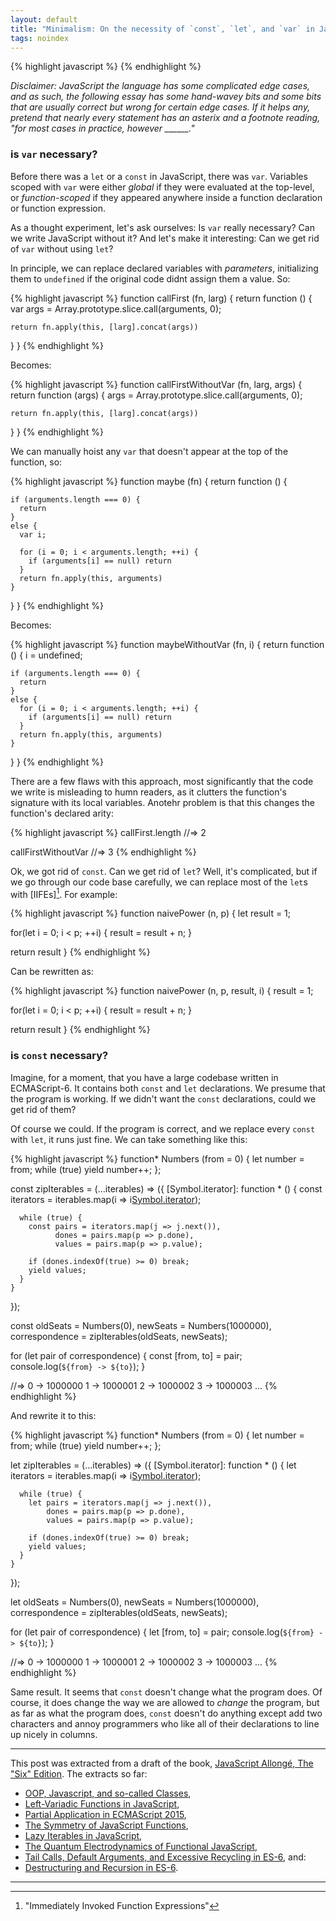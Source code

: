 ```yaml
---
layout: default
title: "Minimalism: On the necessity of `const`, `let`, and `var` in JavaScript"
tags: noindex
---
```


{% highlight javascript %}
{% endhighlight %}

*Disclaimer: JavaScript the language has some complicated edge cases, and as such, the following essay has some hand-wavey bits and some bits that are usually correct but wrong for certain edge cases. If it helps any, pretend that nearly every statement has an asterix and a footnote reading, "for most cases in practice, however \_\_\_\_\_\_."*

###  is `var` necessary?

Before there was a `let` or a `const` in JavaScript, there was `var`. Variables scoped with `var` were either *global* if they were evaluated at the top-level, or *function-scoped* if they appeared anywhere inside a function declaration or function expression.

As a thought experiment, let's ask ourselves: Is `var` really necessary? Can we write JavaScript without it? And let's make it interesting: Can we get rid of `var` without using `let`?

In principle, we can replace declared variables with *parameters*, initializing them to `undefined` if the original code didnt assign them a value. So:

{% highlight javascript %}
function callFirst (fn, larg) {
  return function () {
    var args = Array.prototype.slice.call(arguments, 0);
    
    return fn.apply(this, [larg].concat(args))
  }
}
{% endhighlight %}

Becomes:

{% highlight javascript %}
function callFirstWithoutVar (fn, larg, args) {
  return function (args) {
    args = Array.prototype.slice.call(arguments, 0);
    
    return fn.apply(this, [larg].concat(args))
  }
}
{% endhighlight %}

We can manually hoist any `var` that doesn't appear at the top of the function, so:

{% highlight javascript %}
function maybe (fn) {
  return function () {
    
    if (arguments.length === 0) {
      return
    }
    else {
      var i;
      
      for (i = 0; i < arguments.length; ++i) {
        if (arguments[i] == null) return
      }
      return fn.apply(this, arguments)
    }
  }
}
{% endhighlight %}

Becomes:

{% highlight javascript %}
function maybeWithoutVar (fn, i) {
  return function () {
    i = undefined;
    
    if (arguments.length === 0) {
      return
    }
    else {
      for (i = 0; i < arguments.length; ++i) {
        if (arguments[i] == null) return
      }
      return fn.apply(this, arguments)
    }
  }
}
{% endhighlight %}

There are a few flaws with this approach, most significantly that the code we write is misleading to humn readers, as it clutters the function's signature with its local variables. Anotehr problem is that this changes the function's declared arity:

{% highlight javascript %}
callFirst.length
  //=> 2

callFirstWithoutVar
  //=> 3
{% endhighlight %}

Ok, we got rid of `const`. Can we get rid of `let`? Well, it's complicated, but if we go through our code base carefully, we can replace most of the `let`s with [IIFEs][^iife]. For example:

{% highlight javascript %}
function naivePower (n, p) {
  let result = 1;
  
  for(let i = 0; i < p; ++i) {
    result = result + n;
  }
  
  return result
}
{% endhighlight %}

Can be rewritten as:

{% highlight javascript %}
function naivePower (n, p, result, i) {
  result = 1;
  
  for(let i = 0; i < p; ++i) {
    result = result + n;
  }
  
  return result
}
{% endhighlight %}

### is `const` necessary?

Imagine, for a moment, that you have a large codebase written in ECMAScript-6. It contains both `const` and `let` declarations. We presume that the program is working. If we didn't want the `const` declarations, could we get rid of them?

Of course we could. If the program is correct, and we replace every `const` with `let`, it runs just fine. We can take something like this:

{% highlight javascript %}
function* Numbers (from = 0) {
  let number = from;
  while (true)
    yield number++;
};


const zipIterables = (...iterables) =>
  ({
    [Symbol.iterator]: function * () {
      const iterators = iterables.map(i => i[Symbol.iterator]());
      
      while (true) {
        const pairs = iterators.map(j => j.next()),
              dones = pairs.map(p => p.done),
              values = pairs.map(p => p.value);
        
        if (dones.indexOf(true) >= 0) break;
        yield values;
      }
    }
  });

const oldSeats = Numbers(0),
      newSeats = Numbers(1000000),
      correspondence = zipIterables(oldSeats, newSeats);

for (let pair of correspondence) {
  const [from, to] = pair;
  console.log(`${from} -> ${to}`);
}

//=>
  0 -> 1000000
  1 -> 1000001
  2 -> 1000002
  3 -> 1000003
  ...
{% endhighlight %}

And rewrite it to this:

{% highlight javascript %}
function* Numbers (from = 0) {
  let number = from;
  while (true)
    yield number++;
};


let zipIterables = (...iterables) =>
  ({
    [Symbol.iterator]: function * () {
      let iterators = iterables.map(i => i[Symbol.iterator]());
      
      while (true) {
        let pairs = iterators.map(j => j.next()),
            dones = pairs.map(p => p.done),
            values = pairs.map(p => p.value);
        
        if (dones.indexOf(true) >= 0) break;
        yield values;
      }
    }
  });

let oldSeats = Numbers(0),
    newSeats = Numbers(1000000),
    correspondence = zipIterables(oldSeats, newSeats);

for (let pair of correspondence) {
  let [from, to] = pair;
  console.log(`${from} -> ${to}`);
}

//=>
  0 -> 1000000
  1 -> 1000001
  2 -> 1000002
  3 -> 1000003
  ...
{% endhighlight %}

Same result. It seems that `const` doesn't change what the program does. Of course, it does change the way we are allowed to *change* the program, but as far as what the program does, `const` doesn't do anything except add two characters and annoy programmers who like all of their declarations to line up nicely in columns.


[^iife]: "Immediately Invoked Function Expressions"
  

---

This post was extracted from a draft of the book, [JavaScript Allongé, The "Six" Edition][ja6]. The extracts so far:

[ja6]: https://leanpub.com/javascriptallongesix

* [OOP, Javascript, and so-called Classes](http://raganwald.com/2015/05/11/javascript-classes.html),
* [Left-Variadic Functions in JavaScript](http://raganwald.com/2015/04/03/left-variadic.html),
* [Partial Application in ECMAScript 2015](http://raganwald.com/2015/04/01/partial-application.html),
* [The Symmetry of JavaScript Functions](http://raganwald.com/2015/03/12/symmetry.html),
* [Lazy Iterables in JavaScript](http://raganwald.com/2015/02/17/lazy-iteratables-in-javascript.html),
* [The Quantum Electrodynamics of Functional JavaScript](http://raganwald.com/2015/02/13/functional-quantum-electrodynamics.html),
* [Tail Calls, Default Arguments, and Excessive Recycling in ES-6](http://raganwald.com/2015/02/07/tail-calls-defult-arguments-recycling.html), and:
* [Destructuring and Recursion in ES-6](http://raganwald.com/2015/02/02/destructuring.html).

---
